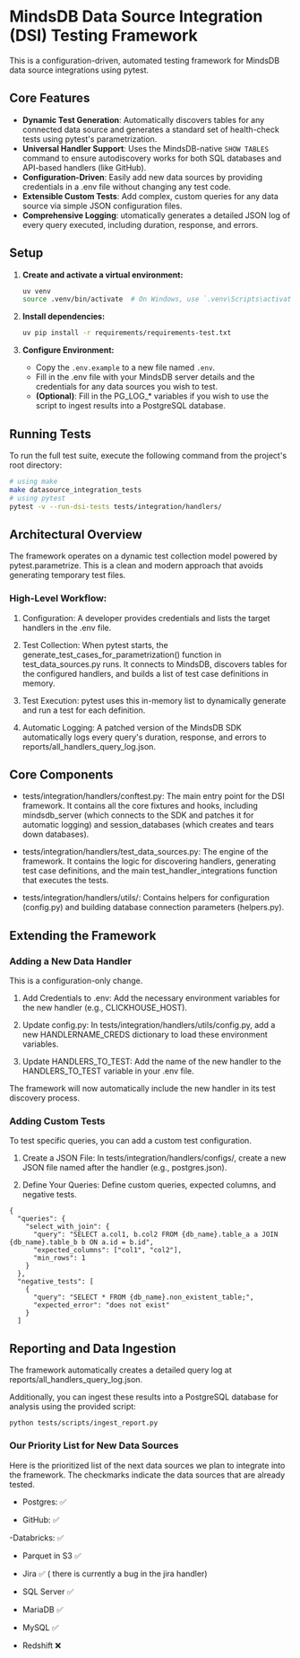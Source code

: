 # MindsDB Data Source Integration (DSI) Testing Framework

This is a configuration-driven, automated testing framework for MindsDB data source integrations using pytest.

## Core Features

* **Dynamic Test Generation**: Automatically discovers tables for any connected data source and generates a standard set of health-check tests using pytest's parametrization.
* **Universal Handler Support**: Uses the MindsDB-native `SHOW TABLES` command to ensure autodiscovery works for both SQL databases and API-based handlers (like GitHub).
* **Configuration-Driven**: Easily add new data sources by providing credentials in a .env file without changing any test code.
* **Extensible Custom Tests**: Add complex, custom queries for any data source via simple JSON configuration files.
* **Comprehensive Logging**: utomatically generates a detailed JSON log of every query executed, including duration, response, and errors.

## Setup

1.  **Create and activate a virtual environment:**
    ```bash
    uv venv
    source .venv/bin/activate  # On Windows, use `.venv\Scripts\activate`
    ```

2.  **Install dependencies:**
    ```bash
    uv pip install -r requirements/requirements-test.txt
    ```

3.  **Configure Environment:**
    * Copy the `.env.example` to a new file named `.env`.
    * Fill in the .env file with your MindsDB server details and the credentials for any data sources you wish to test.
    * **(Optional)**: Fill in the PG_LOG_* variables if you wish to use the script to ingest results into a PostgreSQL database.

## Running Tests

To run the full test suite, execute the following command from the project's root directory:

```bash
# using make
make datasource_integration_tests
# using pytest
pytest -v --run-dsi-tests tests/integration/handlers/

```

## Architectural Overview
The framework operates on a dynamic test collection model powered by pytest.parametrize. This is a clean and modern approach that avoids generating temporary test files.

### High-Level Workflow:
1. Configuration: A developer provides credentials and lists the target handlers in the .env file.

2. Test Collection: When pytest starts, the generate_test_cases_for_parametrization() function in test_data_sources.py runs. It connects to MindsDB, discovers tables for the configured handlers, and builds a list of test case definitions in memory.

3. Test Execution: pytest uses this in-memory list to dynamically generate and run a test for each definition.

4. Automatic Logging: A patched version of the MindsDB SDK automatically logs every query's duration, response, and errors to reports/all_handlers_query_log.json.

## Core Components
- tests/integration/handlers/conftest.py: The main entry point for the DSI framework. It contains all the core fixtures and hooks, including mindsdb_server (which connects to the SDK and patches it for automatic logging) and session_databases (which creates and tears down databases).

- tests/integration/handlers/test_data_sources.py: The engine of the framework. It contains the logic for discovering handlers, generating test case definitions, and the main test_handler_integrations function that executes the tests.

- tests/integration/handlers/utils/: Contains helpers for configuration (config.py) and building database connection parameters (helpers.py).

## Extending the Framework

### Adding a New Data Handler
This is a configuration-only change.

1. Add Credentials to .env: Add the necessary environment variables for the new handler (e.g., CLICKHOUSE_HOST).

2. Update config.py: In tests/integration/handlers/utils/config.py, add a new HANDLERNAME_CREDS dictionary to load these environment variables.

3. Update HANDLERS_TO_TEST: Add the name of the new handler to the HANDLERS_TO_TEST variable in your .env file.

The framework will now automatically include the new handler in its test discovery process.

### Adding Custom Tests
To test specific queries, you can add a custom test configuration.

1. Create a JSON File: In tests/integration/handlers/configs/, create a new JSON file named after the handler (e.g., postgres.json).

2. Define Your Queries: Define custom queries, expected columns, and negative tests.


```
{
  "queries": {
    "select_with_join": {
      "query": "SELECT a.col1, b.col2 FROM {db_name}.table_a a JOIN {db_name}.table_b b ON a.id = b.id",
      "expected_columns": ["col1", "col2"],
      "min_rows": 1
    }
  },
  "negative_tests": [
    {
      "query": "SELECT * FROM {db_name}.non_existent_table;",
      "expected_error": "does not exist"
    }
  ]
  ```

## Reporting and Data Ingestion
The framework automatically creates a detailed query log at reports/all_handlers_query_log.json.

Additionally, you can ingest these results into a PostgreSQL database for analysis using the provided script:

```
python tests/scripts/ingest_report.py
```

### Our Priority List for New Data Sources
Here is the prioritized list of the next data sources we plan to integrate into the framework. The checkmarks indicate the data sources that are already tested.

- Postgres: ✅

- GitHub: ✅

-Databricks: ✅

- Parquet in S3 ✅

- Jira ✅ ( there is currently a bug in the jira handler)

- SQL Server ✅

- MariaDB ✅

- MySQL ✅

- Redshift ❌